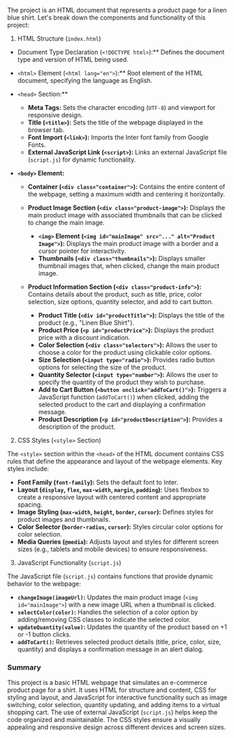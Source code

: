 The project  is an HTML document that represents a product page for a linen blue shirt. Let's break down the components and functionality of this project:
 1. HTML Structure (`index.html`)

- Document Type Declaration (`<!DOCTYPE html>`):** Defines the document type and version of HTML being used.
- `<html>` Element (`<html lang="en">`):** Root element of the HTML document, specifying the language as English.
- `<head>` Section:**
  - **Meta Tags:** Sets the character encoding (`UTF-8`) and viewport for responsive design.
  - **Title (`<title>`):** Sets the title of the webpage displayed in the browser tab.
  - **Font Import (`<link>`):** Imports the Inter font family from Google Fonts.
  - **External JavaScript Link (`<script>`):** Links an external JavaScript file (`script.js`) for dynamic functionality.

- **`<body>` Element:**
  - **Container (`<div class="container">`):** Contains the entire content of the webpage, setting a maximum width and centering it horizontally.
  
  - **Product Image Section (`<div class="product-image">`):** Displays the main product image with associated thumbnails that can be clicked to change the main image.
    - **`<img>` Element (`<img id="mainImage" src="..." alt="Product Image">`):** Displays the main product image with a border and a cursor pointer for interactivity.
    - **Thumbnails (`<div class="thumbnails">`):** Displays smaller thumbnail images that, when clicked, change the main product image.
  
  - **Product Information Section (`<div class="product-info">`):** Contains details about the product, such as title, price, color selection, size options, quantity selector, and add to cart button.
    - **Product Title (`<div id="productTitle">`):** Displays the title of the product (e.g., "Linen Blue Shirt").
    - **Product Price (`<p id="productPrice">`):** Displays the product price with a discount indication.
    - **Color Selection (`<div class="selectors">`):** Allows the user to choose a color for the product using clickable color options.
    - **Size Selection (`<input type="radio">`):** Provides radio button options for selecting the size of the product.
    - **Quantity Selector (`<input type="number">`):** Allows the user to specify the quantity of the product they wish to purchase.
    - **Add to Cart Button (`<button onclick="addToCart()">`):** Triggers a JavaScript function (`addToCart()`) when clicked, adding the selected product to the cart and displaying a confirmation message.
    - **Product Description (`<p id="productDescription">`):** Provides a description of the product.

 2. CSS Styles (`<style>` Section)

The `<style>` section within the `<head>` of the HTML document contains CSS rules that define the appearance and layout of the webpage elements. Key styles include:

- **Font Family (`font-family`):** Sets the default font to Inter.
- **Layout (`display`, `flex`, `max-width`, `margin`, `padding`):** Uses flexbox to create a responsive layout with centered content and appropriate spacing.
- **Image Styling (`max-width`, `height`, `border`, `cursor`):** Defines styles for product images and thumbnails.
- **Color Selector (`border-radius`, `cursor`):** Styles circular color options for color selection.
- **Media Queries (`@media`):** Adjusts layout and styles for different screen sizes (e.g., tablets and mobile devices) to ensure responsiveness.

 3. JavaScript Functionality (`script.js`)

The JavaScript file (`script.js`) contains functions that provide dynamic behavior to the webpage:

- **`changeImage(imageUrl)`:** Updates the main product image (`<img id="mainImage">`) with a new image URL when a thumbnail is clicked.
- **`selectColor(color)`:** Handles the selection of a color option by adding/removing CSS classes to indicate the selected color.
- **`updateQuantity(value)`:** Updates the quantity of the product based on +1 or -1 button clicks.
- **`addToCart()`:** Retrieves selected product details (title, price, color, size, quantity) and displays a confirmation message in an alert dialog.

### Summary

This project is a basic HTML webpage that simulates an e-commerce product page for a shirt. It uses HTML for structure and content, CSS for styling and layout, and JavaScript for interactive functionality such as image switching, color selection, quantity updating, and adding items to a virtual shopping cart. The use of external JavaScript (`script.js`) helps keep the code organized and maintainable. The CSS styles ensure a visually appealing and responsive design across different devices and screen sizes.